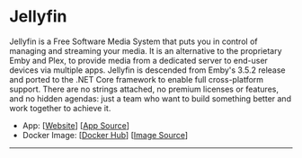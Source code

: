 # Jellyfin

Jellyfin is a Free Software Media System that puts you in control of managing and streaming your media. It is an alternative to the proprietary Emby and Plex, to provide media from a dedicated server to end-user devices via multiple apps. Jellyfin is descended from Emby's 3.5.2 release and ported to the .NET Core framework to enable full cross-platform support. There are no strings attached, no premium licenses or features, and no hidden agendas: just a team who want to build something better and work together to achieve it.

- App: [[Website](http://jellyfin.org/)] [[App Source](http://github-for-the-app)]
- Docker Image: [[Docker Hub](https://hub.docker.com/)] [[Image Source](https://hub.docker.com/r/linuxserver/jellyfin)]

---